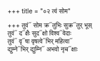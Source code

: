 +++
title = "०२ त्वं सोम"

+++
तुवं᳓ सोम क्र᳓तुभिः सुक्र᳓तुर् भूस्  
तुवं᳓ द᳓क्षैः सुद᳓क्षो विश्व᳓वेदाः  
तुवं᳓ वृ᳓षा वृषत्वे᳓भिर् महित्वा᳓  
द्युम्ने᳓भिर् द्युम्नि᳓ अभवो नृच᳓क्षाः